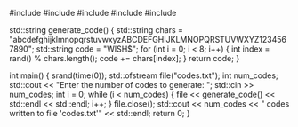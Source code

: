 
#include <iostream>
#include <fstream>
#include <string>
#include <cstdlib>
#include <ctime>

std::string generate_code() {
    std::string chars = "abcdefghijklmnopqrstuvwxyzABCDEFGHIJKLMNOPQRSTUVWXYZ1234567890";
    std::string code = "WISH$";
    for (int i = 0; i < 8; i++) {
        int index = rand() % chars.length();
        code += chars[index];
    }
    return code;
}

int main() {
    srand(time(0));
    std::ofstream file("codes.txt");
    int num_codes;
    std::cout << "Enter the number of codes to generate: ";
    std::cin >> num_codes;
    int i = 0;
    while (i < num_codes) {
        file << generate_code() << std::endl << std::endl;
        i++;
    }
    file.close();
    std::cout << num_codes << " codes written to file 'codes.txt'" << std::endl;
    return 0;
}

<!---
Regfegsnmvbrhabraj/Regfegsnmvbrhabraj is a ✨ special ✨ repository because its `README.md` (this file) appears on your GitHub profile.
You can click the Preview link to take a look at your changes.
--->

